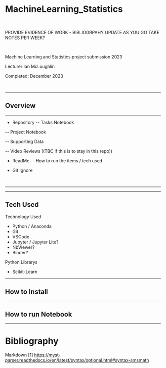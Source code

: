 # MachineLearning_Statistics

<br/>

PROVIDE EVIDENCE OF WORK - BIBLIOGRPAHY 
UPDATE AS YOU GO
TAKE NOTES PER WEEK?


<br/>


Machine Learning and Statistics project submission 2023 

Lecturer Ian McLoughlin

Completed: December 2023

<br/>

***

## Overview

***

 - Repository
  -- Tasks Notebook

  -- Project Notebook

  -- Supporting Data

  -- Video Reviews ((TBC if this is to stay in this repo))



 - ReadMe
  -- How to run the items / tech used

 - Git Ignore


<br/>

***



***

## Tech Used

Technology Used

 - Python / Anaconda
 - Git
 - VSCode
 - Jupyter  / Jupyter Lite?
 - NbViewer?
 - Binder?


Python Librarys 

 - Scikit-Learn

***

## How to Install



***

## How to run Notebook



***



# Bibliography

Markdown 
[1] https://myst-parser.readthedocs.io/en/latest/syntax/optional.html#syntax-amsmath